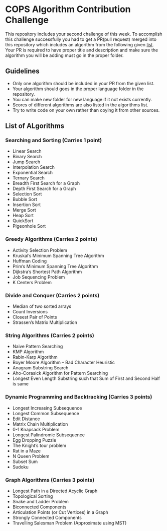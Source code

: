 # COPS Algorithm Contribution Challenge

This repository includes your second challenge of this week. To accomplish this
challenge successfully you had to get a PR(pull request) merged into this
repository which includes an algorithm from the following given [list](https://github.com/COPS-IITBHU/cops_algorithms/blob/master/List_Of_Algorithms.md). Your PR
is required to have proper title and description and make sure the algorithm you
will be adding must go in the proper folder.

## Guidelines

- Only one algorithm should be included in your PR from the given list.
- Your algorithm should goes in the proper language folder in the repository.
- You can make new folder for new language if it not exists currently.
- Scores of different algorithms are also listed in the algorithms list.
- Try to write code on your own rather than coying it from other sources.

## List of ALgorithms

### Searching and Sorting (Carries 1 point)

- Linear Search
- Binary Search
- Jump Search
- Interpolation Search
- Exponential Search
- Ternary Search
- Breadth First Search for a Graph
- Depth First Search for a Graph
- Selection Sort
- Bubble Sort
- Insertion Sort
- Merge Sort
- Heap Sort
- QuickSort
- Pigeonhole Sort

### Greedy Algorithms (Carries 2 points)

- Activity Selection Problem
- Kruskal’s Minimum Spanning Tree Algorithm
- Huffman Coding
- Prim’s Minimum Spanning Tree Algorithm
- Dijkstra’s Shortest Path Algorithm
- Job Sequencing Problem
- K Centers Problem

### Divide and Conquer (Carries 2 points)

- Median of two sorted arrays
- Count Inversions
- Closest Pair of Points
- Strassen’s Matrix Multiplication

### String Algorithms (Carries 2 points)

- Naive Pattern Searching
- KMP Algorithm
- Rabin-Karp Algorithm
- Boyer Moore Algorithm – Bad Character Heuristic
- Anagram Substring Search
- Aho-Corasick Algorithm for Pattern Searching
- Longest Even Length Substring such that Sum of First and Second Half is same

### Dynamic Programming and Backtracking (Carries 3 points)

- Longest Increasing Subsequence
- Longest Common Subsequence
- Edit Distance
- Matrix Chain Multiplication
- 0-1 Knapsack Problem
- Longest Palindromic Subsequence
- Egg Dropping Puzzle
- The Knight’s tour problem
- Rat in a Maze
- N Queen Problem
- Subset Sum
- Sudoku

### Graph Algorithms (Carries 3 points)

- Longest Path in a Directed Acyclic Graph
- Topological Sorting
- Snake and Ladder Problem
- Biconnected Components
- Articulation Points (or Cut Vertices) in a Graph
- Strongly Connected Components
- Travelling Salesman Problem (Approximate using MST)
